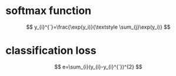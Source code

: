 # softmax function
$$
y_{i}^{`}=\frac{\exp(y_i)}{\textstyle \sum_{j}\exp(y_i)}
$$
# classification loss
$$
e=\sum_{i}(y_{i}-y_{i}^{`})^{2}
$$
